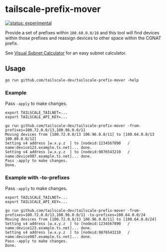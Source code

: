 # tailscale-prefix-mover

[![status: experimental](https://img.shields.io/badge/status-experimental-blue)](https://tailscale.com/kb/1167/release-stages/#experimental)

Provide a set of prefixes within `100.60.0.0/10` and this tool will find devices within those prefixes and reassign devices to other space within the CGNAT prefix.

See [Visual Subnet Calculator](https://www.davidc.net/sites/default/subnets/subnets.html?network=100.64.0.0&mask=10&division=1.0) for an easy subnet calculator.

## Usage

```shell
go run github.com/tailscale-dev/tailscale-prefix-mover -help
```

### Example

Pass `-apply` to make changes.

```shell
export TAILSCALE_TAILNET=...
export TAILSCALE_API_KEY=...

go run github.com/tailscale-dev/tailscale-prefix-mover -from-prefixes=100.72.0.0/13,100.96.0.0/11
Moving devices from [100.72.0.0/13 100.96.0.0/11] to [100.64.0.0/13 100.80.0.0/12]
Setting v4 address [w.x.y.z  ] to [nodeid:1234567890   / name:device123.example.ts.net]... done.
Setting v4 address [w.x.y.z  ] to [nodeid:9876543210   / name:device987.example.ts.net]... done.
Pass -apply to make changes.
Done.
```

### Example with -to-prefixes

Pass `-apply` to make changes.

```shell
export TAILSCALE_TAILNET=...
export TAILSCALE_API_KEY=...

go run github.com/tailscale-dev/tailscale-prefix-mover -from-prefixes=100.72.0.0/13,100.96.0.0/11 -to-prefixes=100.64.0.0/24
Moving devices from [100.72.0.0/13 100.96.0.0/11] to [100.64.0.0/24]
Setting v4 address [w.x.y.z  ] to [nodeid:1234567890   / name:device123.example.ts.net]... done.
Setting v4 address [w.x.y.z  ] to [nodeid:9876543210   / name:device987.example.ts.net]... done.
Pass -apply to make changes.
Done.
```
